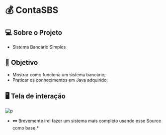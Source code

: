# :moneybag: ContaSBS
## 	:computer: Sobre o Projeto 
- Sistema Bancário Simples
##  :dart: Objetivo 
- Mostrar como funciona um sistema bancário; 
- Praticar os conhecimentos em Java adquirido;
## :desktop_computer: Tela de interação
![p](https://user-images.githubusercontent.com/86389730/160950925-6271c19b-7e56-4243-85c7-301cd1f357d9.png)
* :dark_sunglasses: Brevemente irei fazer um sistema mais completo usando esse Source como base.*
